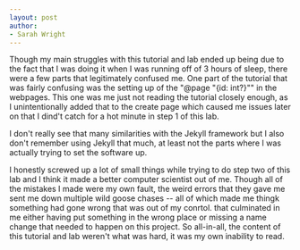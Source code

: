 ```yaml
---
layout: post
author:
- Sarah Wright
---
```


Though my main struggles with this tutorial and lab ended up being due to the fact that I was doing it when I was running off of 3 hours of sleep, there were a few parts that legitimately confused me.
One part of the tutorial that was fairly confusing was the setting up of the "@page "{id: int?}"" in the webpages. This one was me just not reading the tutorial closely enough, as I unintentionally added that to the create page which caused me issues later on that I dind't catch for a hot minute in step 1 of this lab. 

I don't really see that many similarities with the Jekyll framework but I also don't remember using Jekyll that much, at least not the parts where I was actually trying to set the software up. 

I honestly screwed up a lot of small things while trying to do step two of this lab and I think it made a better computer scientist out of me. Though all of the mistakes I made were my own fault, the weird errors that they gave me sent me down multiple wild goose chases -- all of which made me thingk something had gone wrong that was out of my conrtol. that culminated in me either having put something in the wrong place or missing a name change that needed to happen on this project. So all-in-all, the content of this tutorial and lab weren't what was hard, it was my own inability to read.